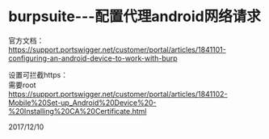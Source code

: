 # burpsuite---配置代理android网络请求

官方文档：  
https://support.portswigger.net/customer/portal/articles/1841101-configuring-an-android-device-to-work-with-burp  

设置可拦截https：  
需要root  
https://support.portswigger.net/customer/portal/articles/1841102-Mobile%20Set-up_Android%20Device%20-%20Installing%20CA%20Certificate.html  


2017/12/10  
